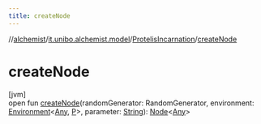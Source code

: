 ```yaml
---
title: createNode
---
```

//[alchemist](../../../index.html)/[it.unibo.alchemist.model](../index.html)/[ProtelisIncarnation](index.html)/[createNode](create-node.html)



# createNode



[jvm]\
open fun [createNode](create-node.html)(randomGenerator: RandomGenerator, environment: [Environment](../../it.unibo.alchemist.model.interfaces/-environment/index.html)<[Any](https://kotlinlang.org/api/latest/jvm/stdlib/kotlin/-any/index.html), [P](index.html)>, parameter: [String](https://docs.oracle.com/javase/8/docs/api/java/lang/String.html)): [Node](../../it.unibo.alchemist.model.interfaces/-node/index.html)<[Any](https://kotlinlang.org/api/latest/jvm/stdlib/kotlin/-any/index.html)>




